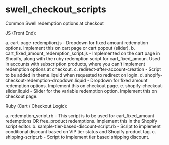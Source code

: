 # swell_checkout_scripts
Common Swell redemption options at checkout

JS (Front End):

a. cart-page-redemption.js - Dropdown for fixed amount redemption options. Implement this on cart page or cart popout (slider).
b. cart_fixed_amount_redemption_script.js - Implemented on the cart page in Shopify, along with the ruby redemption script for cart_fixed_amoun. Used in accounts with subscription products, where you can't implement redemption options at checkout.
c. redirect-after-account-creation - Script to be added in theme.liquid when requested to redirect on login.
d. shopify-checkout-redemption-dropdown.liquid - Dropdown for fixed amount redemption options. Implement this on checkout page.
e. shopify-checkout-slider.liquid - Slider for the variable redemption option. Implement this on checkout page.

Ruby (Cart / Checkout Logic):

a. redemption_script.rb - This script is to be used for cart_fixed_amount redemptions OR free_product redemptions. Implement this in the Shopify script editor.
b. sample-tier-based-discount-script.rb - Script to implement conditional discount based on VIP tier status and Shopify product tag.
c. shipping-script.rb - Script to implement tier based shipping discount.
